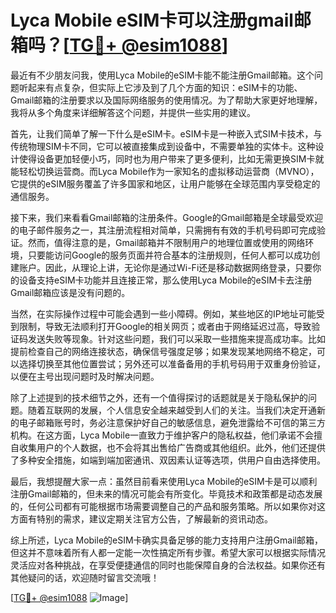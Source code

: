 # Lyca Mobile eSIM卡可以注册gmail邮箱吗？[[TG💪+ @esim1088](https://t.me/s/esim1088)]

最近有不少朋友问我，使用Lyca Mobile的eSIM卡能不能注册Gmail邮箱。这个问题听起来有点复杂，但实际上它涉及到了几个方面的知识：eSIM卡的功能、Gmail邮箱的注册要求以及国际网络服务的使用情况。为了帮助大家更好地理解，我将从多个角度来详细解答这个问题，并提供一些实用的建议。

首先，让我们简单了解一下什么是eSIM卡。eSIM卡是一种嵌入式SIM卡技术，与传统物理SIM卡不同，它可以被直接集成到设备中，不需要单独的实体卡。这种设计使得设备更加轻便小巧，同时也为用户带来了更多便利，比如无需更换SIM卡就能轻松切换运营商。而Lyca Mobile作为一家知名的虚拟移动运营商（MVNO），它提供的eSIM服务覆盖了许多国家和地区，让用户能够在全球范围内享受稳定的通信服务。

接下来，我们来看看Gmail邮箱的注册条件。Google的Gmail邮箱是全球最受欢迎的电子邮件服务之一，其注册流程相对简单，只需拥有有效的手机号码即可完成验证。然而，值得注意的是，Gmail邮箱并不限制用户的地理位置或使用的网络环境，只要能访问Google的服务页面并符合基本的注册规则，任何人都可以成功创建账户。因此，从理论上讲，无论你是通过Wi-Fi还是移动数据网络登录，只要你的设备支持eSIM卡功能并且连接正常，那么使用Lyca Mobile的eSIM卡去注册Gmail邮箱应该是没有问题的。

当然，在实际操作过程中可能会遇到一些小障碍。例如，某些地区的IP地址可能受到限制，导致无法顺利打开Google的相关网页；或者由于网络延迟过高，导致验证码发送失败等现象。针对这些问题，我们可以采取一些措施来提高成功率。比如提前检查自己的网络连接状态，确保信号强度足够；如果发现某地网络不稳定，可以选择切换至其他位置尝试；另外还可以准备备用的手机号码用于双重身份验证，以便在主号出现问题时及时解决问题。

除了上述提到的技术细节之外，还有一个值得探讨的话题就是关于隐私保护的问题。随着互联网的发展，个人信息安全越来越受到人们的关注。当我们决定开通新的电子邮箱账号时，务必注意保护好自己的敏感信息，避免泄露给不可信的第三方机构。在这方面，Lyca Mobile一直致力于维护客户的隐私权益，他们承诺不会擅自收集用户的个人数据，也不会将其出售给广告商或其他组织。此外，他们还提供了多种安全措施，如端到端加密通讯、双因素认证等选项，供用户自由选择使用。

最后，我想提醒大家一点：虽然目前看来使用Lyca Mobile的eSIM卡是可以顺利注册Gmail邮箱的，但未来的情况可能会有所变化。毕竟技术和政策都是动态发展的，任何公司都有可能根据市场需要调整自己的产品和服务策略。所以如果你对这方面有特别的需求，建议定期关注官方公告，了解最新的资讯动态。

综上所述，Lyca Mobile的eSIM卡确实具备足够的能力支持用户注册Gmail邮箱，但这并不意味着所有人都一定能一次性搞定所有步骤。希望大家可以根据实际情况灵活应对各种挑战，在享受便捷通信的同时也能保障自身的合法权益。如果你还有其他疑问的话，欢迎随时留言交流哦！

[[TG💪+ @esim1088](https://t.me/s/esim1088) ![Image](https://i.postimg.cc/4NQfJmqS/Snipaste-2025-05-13-00-14-12.png)]